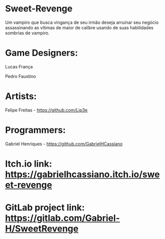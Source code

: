 # Sweet-Revenge

Um vampiro que busca vingança de seu irmão deseja arruinar seu negócio assassinando as vítimas de maior de calibre usando de suas habilidades sombrias de vampiro.

# Game Designers:
Lucas França

Pedro Faustino

# Artists: 
Felipe Freitas  - https://github.com/Lip3e

# Programmers:
Gabriel Henriques - https://github.com/GabrielHCassiano

# Itch.io link: https://gabrielhcassiano.itch.io/sweet-revenge

# GitLab project link: https://gitlab.com/Gabriel-H/SweetRevenge
